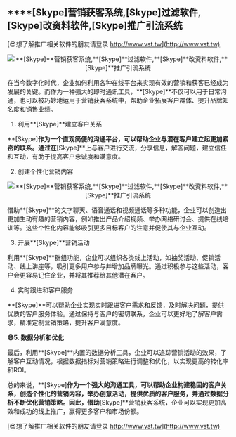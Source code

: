 ## ****[Skype]**营销获客系统,**[Skype]**过滤软件,**[Skype]**改资料软件,**[Skype]**推广引流系统**

[😍想了解推广相关软件的朋友请登录 http://www.vst.tw](http://www.vst.tw)

 <center><img src="https://vst.tw/MP4/tuiguang/png/7.png" alt="**[Skype]**营销获客系统,**[Skype]**过滤软件,**[Skype]**改资料软件,**[Skype]**推广引流系统"></center>

在当今数字化时代，企业如何利用各种在线平台来实现有效的营销和获客已经成为发展的关键。而作为一种强大的即时通讯工具，**[Skype]**不仅可以用于日常沟通，也可以被巧妙地运用于营销获客系统中，帮助企业拓展客户群体、提升品牌知名度和销售业绩。

1. 利用**[Skype]**建立客户关系

**[Skype]**作为一个直观简便的沟通平台，可以帮助企业与潜在客户建立起更加紧密的联系。通过在**[Skype]**上与客户进行交流，分享信息，解答问题，建立信任和互动，有助于提高客户忠诚度和满意度。

2. 创建个性化营销内容

 <center><img src="https://vst.tw/MP4/tuiguang/png/5.png" alt="**[Skype]**营销获客系统,**[Skype]**过滤软件,**[Skype]**改资料软件,**[Skype]**推广引流系统"></center>

借助**[Skype]**的文字聊天、语音通话和视频通话等多种功能，企业可以创造出更加生动有趣的营销内容，例如推出产品介绍视频、举办网络研讨会、提供在线培训等。这些个性化内容能够吸引更多目标客户的注意并促使其与企业互动。

3. 开展**[Skype]**营销活动

利用**[Skype]**群组功能，企业可以组织各类线上活动，如抽奖活动、促销活动、线上讲座等，吸引更多用户参与并增加品牌曝光。通过积极参与这些活动，客户会更容易记住企业，并将其推荐给其他潜在客户。

4. 实时跟进和客户服务

**[Skype]**可以帮助企业实现实时跟进客户需求和反馈，及时解决问题，提供优质的客户服务体验。通过保持与客户的密切联系，企业可以更好地了解客户需求，精准定制营销策略，提升客户满意度。

**😄5. 数据分析和优化**

最后，利用**[Skype]**内置的数据分析工具，企业可以追踪营销活动的效果，了解客户互动情况，根据数据指标对营销策略进行调整和优化，以实现更高的转化率和ROI。

总的来说，**[Skype]**作为一个强大的沟通工具，可以帮助企业构建稳固的客户关系，创造个性化的营销内容，举办创意活动，提供优质的客户服务，并通过数据分析不断优化营销策略。因此，借助**[Skype]**营销获客系统，企业可以实现更加高效和成功的线上推广，赢得更多客户和市场份额。

[😍想了解推广相关软件的朋友请登录 http://www.vst.tw](http://www.vst.tw)



